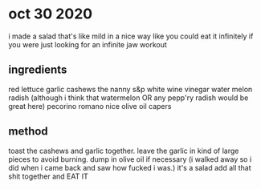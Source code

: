 # oct 30 2020

i made a salad that's like mild in a nice way
like you could eat it infinitely
if you were just looking for an infinite jaw workout

## ingredients
red lettuce
garlic
cashews
the nanny
s&p
white wine vinegar 
water melon radish (although i think that watermelon OR any pepp'ry radish would be great here)
pecorino romano
nice olive oil
capers

## method
toast the cashews and garlic together. leave the garlic in kind of large pieces to avoid burning. dump in olive oil if necessary (i walked away so i did when i came back and saw how fucked i was.)
it's a salad add all that shit together and EAT IT